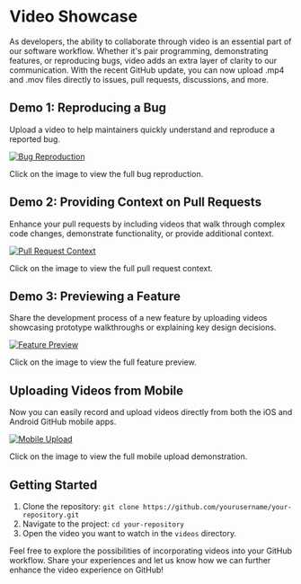 # Video Showcase

As developers, the ability to collaborate through video is an essential part of our software workflow. Whether it's pair programming, demonstrating features, or reproducing bugs, video adds an extra layer of clarity to our communication. With the recent GitHub update, you can now upload .mp4 and .mov files directly to issues, pull requests, discussions, and more.

## Demo 1: Reproducing a Bug

Upload a video to help maintainers quickly understand and reproduce a reported bug.

[![Bug Reproduction](https://img.youtube.com/vi/VIDEO_ID_1/0.jpg)](https://www.youtube.com/watch?v=VIDEO_ID_1)

Click on the image to view the full bug reproduction.

## Demo 2: Providing Context on Pull Requests

Enhance your pull requests by including videos that walk through complex code changes, demonstrate functionality, or provide additional context.

[![Pull Request Context](https://img.youtube.com/vi/VIDEO_ID_2/0.jpg)](https://www.youtube.com/watch?v=VIDEO_ID_2)

Click on the image to view the full pull request context.

## Demo 3: Previewing a Feature

Share the development process of a new feature by uploading videos showcasing prototype walkthroughs or explaining key design decisions.

[![Feature Preview](https://img.youtube.com/vi/VIDEO_ID_3/0.jpg)](https://www.youtube.com/watch?v=VIDEO_ID_3)

Click on the image to view the full feature preview.

## Uploading Videos from Mobile

Now you can easily record and upload videos directly from both the iOS and Android GitHub mobile apps.

[![Mobile Upload](https://img.youtube.com/vi/VIDEO_ID_MOBILE/0.jpg)](https://www.youtube.com/watch?v=VIDEO_ID_MOBILE)

Click on the image to view the full mobile upload demonstration.

## Getting Started

1. Clone the repository: `git clone https://github.com/yourusername/your-repository.git`
2. Navigate to the project: `cd your-repository`
3. Open the video you want to watch in the `videos` directory.

Feel free to explore the possibilities of incorporating videos into your GitHub workflow. Share your experiences and let us know how we can further enhance the video experience on GitHub!
